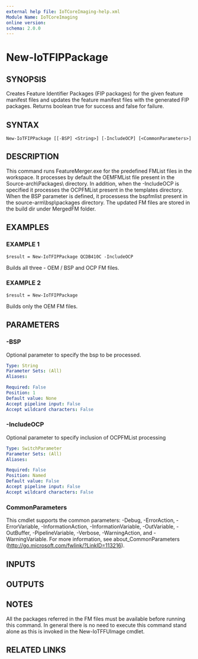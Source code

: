 ```yaml
---
external help file: IoTCoreImaging-help.xml
Module Name: IoTCoreImaging
online version:
schema: 2.0.0
---
```


# New-IoTFIPPackage

## SYNOPSIS
Creates Feature Identifier Packages (FIP packages) for the given feature manifest files and updates the feature manifest files with the generated FIP packages.
Returns boolean true for success and false for failure.

## SYNTAX

```
New-IoTFIPPackage [[-BSP] <String>] [-IncludeOCP] [<CommonParameters>]
```

## DESCRIPTION
This command runs FeatureMerger.exe for the predefined FMList files in the workspace.
It processes by default the OEMFMList  file present in the Source-arch\Packages\ directory.
In addition, when the -IncludeOCP is specified it processes the OCPFMList present in the templates directory.
When the BSP parameter is defined, it processess the bspfmlist present in the source-arm\bsp\packages directory.
The updated FM files are stored in the build dir under MergedFM folder.

## EXAMPLES

### EXAMPLE 1
```
$result = New-IoTFIPPackage QCDB410C -IncludeOCP
```

Builds all three - OEM / BSP and OCP FM files.

### EXAMPLE 2
```
$result = New-IoTFIPPackage
```

Builds only the OEM FM files.

## PARAMETERS

### -BSP
Optional parameter to specify the bsp to be processed.

```yaml
Type: String
Parameter Sets: (All)
Aliases:

Required: False
Position: 1
Default value: None
Accept pipeline input: False
Accept wildcard characters: False
```

### -IncludeOCP
Optional parameter to specify inclusion of OCPFMList processing

```yaml
Type: SwitchParameter
Parameter Sets: (All)
Aliases:

Required: False
Position: Named
Default value: False
Accept pipeline input: False
Accept wildcard characters: False
```

### CommonParameters
This cmdlet supports the common parameters: -Debug, -ErrorAction, -ErrorVariable, -InformationAction, -InformationVariable, -OutVariable, -OutBuffer, -PipelineVariable, -Verbose, -WarningAction, and -WarningVariable. For more information, see about_CommonParameters (http://go.microsoft.com/fwlink/?LinkID=113216).

## INPUTS

## OUTPUTS

## NOTES
All the packages referred in the FM files must be available before running this command.
In general there is no need to execute this command stand alone as this is invoked in the New-IoTFFUImage cmdlet.

## RELATED LINKS

